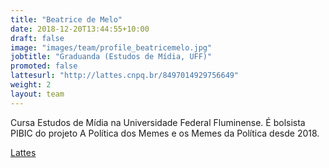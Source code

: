 ```yaml
---
title: "Beatrice de Melo"
date: 2018-12-20T13:44:55+10:00
draft: false
image: "images/team/profile_beatricemelo.jpg"
jobtitle: "Graduanda (Estudos de Mídia, UFF)"
promoted: false
lattesurl: "http://lattes.cnpq.br/8497014929756649"
weight: 2
layout: team
---
```


Cursa Estudos de Mídia na Universidade Federal Fluminense. É bolsista PIBIC do projeto A Política dos Memes e os Memes da Política desde 2018.

<a href="http://lattes.cnpq.br/8497014929756649">Lattes</a>
